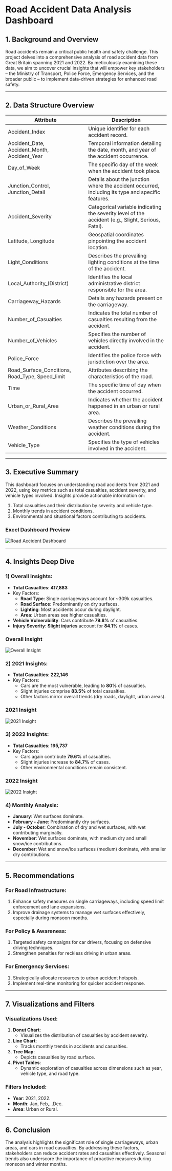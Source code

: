 # Road Accident Data Analysis Dashboard

## 1. Background and Overview
Road accidents remain a critical public health and safety challenge. This project delves into a comprehensive analysis of road accident data from Great Britain spanning 2021 and 2022. By meticulously examining these data, we aim to uncover crucial insights that will empower key stakeholders – the Ministry of Transport, Police Force, Emergency Services, and the broader public – to implement data-driven strategies for enhanced road safety.

---

## 2. Data Structure Overview

| Attribute | Description |
|---|---|
| Accident_Index | Unique identifier for each accident record. |
| Accident_Date, Accident_Month, Accident_Year | Temporal information detailing the date, month, and year of the accident occurrence. |
| Day_of_Week | The specific day of the week when the accident took place. |
| Junction_Control, Junction_Detail | Details about the junction where the accident occurred, including its type and specific features. | 
| Accident_Severity | Categorical variable indicating the severity level of the accident (e.g., Slight, Serious, Fatal). |
| Latitude, Longitude | Geospatial coordinates pinpointing the accident location. |
| Light_Conditions | Describes the prevailing lighting conditions at the time of the accident. |
| Local_Authority_(District) | Identifies the local administrative district responsible for the area. |
| Carriageway_Hazards | Details any hazards present on the carriageway. |
| Number_of_Casualties | Indicates the total number of casualties resulting from the accident. |
| Number_of_Vehicles | Specifies the number of vehicles directly involved in the accident. |
| Police_Force | Identifies the police force with jurisdiction over the area. |
| Road_Surface_Conditions, Road_Type, Speed_limit | Attributes describing the characteristics of the road. |
| Time | The specific time of day when the accident occurred. |
| Urban_or_Rural_Area | Indicates whether the accident happened in an urban or rural area. |
| Weather_Conditions | Describes the prevailing weather conditions during the accident. |
| Vehicle_Type | Specifies the type of vehicles involved in the accident. |

---

## 3. Executive Summary
This dashboard focuses on understanding road accidents from 2021 and 2022, using key metrics such as total casualties, accident severity, and vehicle types involved. Insights provide actionable information on:
1. Total casualties and their distribution by severity and vehicle type.
2. Monthly trends in accident conditions.
3. Environmental and situational factors contributing to accidents.

### Excel Dashboard Preview
![Road Accident Dashboard](images-road-accident-analysis/full-excel-dashboard-preview.png)

---

## 4. Insights Deep Dive
### **1) Overall Insights**:
- **Total Casualties**: **417,883**
- Key Factors:
  - **Road Type**: Single carriageways account for ~309k casualties.
  - **Road Surface**: Predominantly on dry surfaces.
  - **Lighting**: Most accidents occur during daylight.
  - **Area**: Urban areas see higher casualties.
- **Vehicle Vulnerability**: Cars contribute **79.8%** of casualties.
- **Injury Severity**: **Slight injuries** account for **84.1%** of cases.

### Overall Insight
![Overall Insight](images-road-accident-analysis/Overall-preview.png)

### **2) 2021 Insights**:
- **Total Casualties**: **222,146**
- Key Factors:
  - Cars are the most vulnerable, leading to **80%** of casualties.
  - Slight injuries comprise **83.5%** of total casualties.
  - Other factors mirror overall trends (dry roads, daylight, urban areas).

### 2021 Insight
![2021 Insight](images-road-accident-analysis/2021-insights.png)

### **3) 2022 Insights**:
- **Total Casualties**: **195,737**
- Key Factors:
  - Cars again contribute **79.6%** of casualties.
  - Slight injuries increase to **84.7%** of cases.
  - Other environmental conditions remain consistent.

### 2022 Insight
![2022 Insight](images-road-accident-analysis/2022-insights.png)

### **4) Monthly Analysis**:
- **January**: Wet surfaces dominate.
- **February - June**: Predominantly dry surfaces.
- **July - October**: Combination of dry and wet surfaces, with wet contributing marginally.
- **November**: Wet surfaces dominate, with medium dry and small snow/ice contributions.
- **December**: Wet and snow/ice surfaces (medium) dominate, with smaller dry contributions.

---

## 5. Recommendations
### **For Road Infrastructure**:
1. Enhance safety measures on single carriageways, including speed limit enforcement and lane expansions.
2. Improve drainage systems to manage wet surfaces effectively, especially during monsoon months.

### **For Policy & Awareness**:
1. Targeted safety campaigns for car drivers, focusing on defensive driving techniques.
2. Strengthen penalties for reckless driving in urban areas.

### **For Emergency Services**:
1. Strategically allocate resources to urban accident hotspots.
2. Implement real-time monitoring for quicker accident response.

---

## 7. Visualizations and Filters
### **Visualizations Used**:
1. **Donut Chart**:
   - Visualizes the distribution of casualties by accident severity.
2. **Line Chart**:
   - Tracks monthly trends in accidents and casualties.
3. **Tree Map**:
   - Depicts casualties by road surface.
4. **Pivot Tables**:
   - Dynamic exploration of casualties across dimensions such as year, vehicle type, and road type.

### **Filters Included**:
- **Year**: 2021, 2022.
- **Month**: Jan, Feb,...Dec.
- **Area**: Urban or Rural.

---

## 6. Conclusion
The analysis highlights the significant role of single carriageways, urban areas, and cars in road casualties. By addressing these factors, stakeholders can reduce accident rates and casualties effectively. Seasonal trends also underscore the importance of proactive measures during monsoon and winter months.

